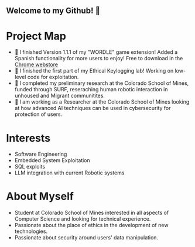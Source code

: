 ## Welcome to my Github! 👋




# Project Map
- 🔭 I finished Version 1.1.1 of my "WORDLE" game extension! Added a Spanish functionality for more users to enjoy! Free to download in the <a href="https://chromewebstore.google.com/detail/wordle-extension-game/ekadgaocdogebigkompdkplnopgigpel?authuser=0&hl=en" target="_blank">Chrome webstore</a>
- 🔭 I finished the first part of my Ethical Keylogging lab! Working on low-level code for exploitation.
- 🔭 I completed my preliminary research at the Colorado School of Mines, funded through SURF, reseraching human robotic interaction in unhoused and Migrant communitites.
- 🌱 I am working as a Researcher at the Colorado School of Mines looking at how advanced AI techniques can be used in cybersecurity for protection of users.


# Interests
- Software Engineering
- Embedded System Exploitation
- SQL exploits
- LLM integration with current Robotic systems

# About Myself
- Student at Colorado School of Mines interested in all aspects of Computer Science and looking for technical experience.
- Passionate about the place of ethics in the development of new technologies.
- Passionate about security around users' data manipulation.


<!--
**CryptoCow0/CryptoCow0** is a ✨ _special_ ✨ repository because its `README.md` (this file) appears on your GitHub profile.

Here are some ideas to get you started:

- 🔭 I’m currently working on ...
- 🌱 I’m currently learning ...
- 👯 I’m looking to collaborate on ...
- 🤔 I’m looking for help with ...
- 💬 Ask me about ...
- 📫 How to reach me: ...
- 😄 Pronouns: ...

-->
